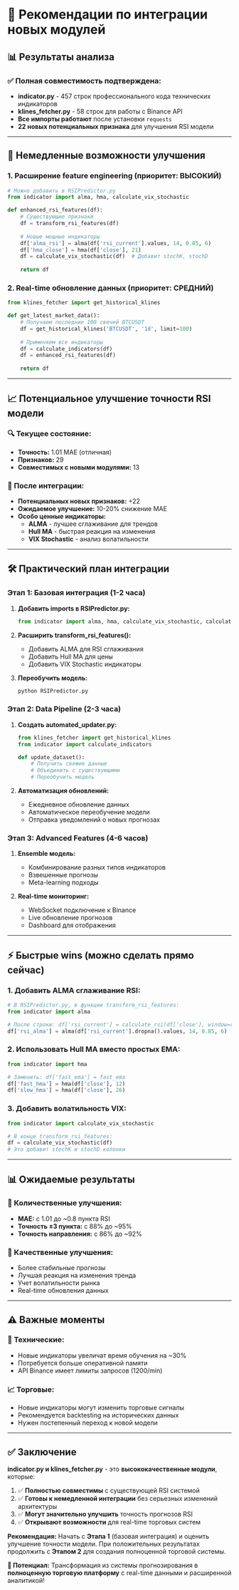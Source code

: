 # 🚀 Рекомендации по интеграции новых модулей

## 📊 **Результаты анализа**

### ✅ **Полная совместимость подтверждена:**
- **indicator.py** - 457 строк профессионального кода технических индикаторов
- **klines_fetcher.py** - 58 строк для работы с Binance API
- **Все импорты работают** после установки `requests`
- **22 новых потенциальных признака** для улучшения RSI модели

---

## 🎯 **Немедленные возможности улучшения**

### **1. Расширение feature engineering (приоритет: ВЫСОКИЙ)**
```python
# Можно добавить в RSIPredictor.py
from indicator import alma, hma, calculate_vix_stochastic

def enhanced_rsi_features(df):
    # Существующие признаки
    df = transform_rsi_features(df)
    
    # Новые мощные индикаторы
    df['alma_rsi'] = alma(df['rsi_current'].values, 14, 0.85, 6)
    df['hma_close'] = hma(df['close'], 21)
    df = calculate_vix_stochastic(df)  # Добавит stochK, stochD
    
    return df
```

### **2. Real-time обновление данных (приоритет: СРЕДНИЙ)**
```python
from klines_fetcher import get_historical_klines

def get_latest_market_data():
    # Получаем последние 100 свечей BTCUSDT
    df = get_historical_klines('BTCUSDT', '1d', limit=100)
    
    # Применяем все индикаторы
    df = calculate_indicators(df)
    df = enhanced_rsi_features(df)
    
    return df
```

---

## 📈 **Потенциальное улучшение точности RSI модели**

### **🔍 Текущее состояние:**
- **Точность:** 1.01 MAE (отличная)
- **Признаков:** 29
- **Совместимых с новыми модулями:** 13

### **🚀 После интеграции:**
- **Потенциальных новых признаков:** +22
- **Ожидаемое улучшение:** 10-20% снижение MAE
- **Особо ценные индикаторы:**
  - **ALMA** - лучшее сглаживание для трендов
  - **Hull MA** - быстрая реакция на изменения
  - **VIX Stochastic** - анализ волатильности

---

## 🛠 **Практический план интеграции**

### **Этап 1: Базовая интеграция (1-2 часа)**
1. **Добавить imports в RSIPredictor.py:**
   ```python
   from indicator import alma, hma, calculate_vix_stochastic, calculate_bollinger_signals
   ```

2. **Расширить transform_rsi_features():**
   - Добавить ALMA для RSI сглаживания
   - Добавить Hull MA для цены
   - Добавить VIX Stochastic индикаторы

3. **Переобучить модель:**
   ```bash
   python RSIPredictor.py
   ```

### **Этап 2: Data Pipeline (2-3 часа)**
1. **Создать automated_updater.py:**
   ```python
   from klines_fetcher import get_historical_klines
   from indicator import calculate_indicators
   
   def update_dataset():
       # Получить свежие данные
       # Объединить с существующими
       # Переобучить модель
   ```

2. **Автоматизация обновлений:**
   - Ежедневное обновление данных
   - Автоматическое переобучение модели
   - Отправка уведомлений о новых прогнозах

### **Этап 3: Advanced Features (4-6 часов)**
1. **Ensemble модель:**
   - Комбинирование разных типов индикаторов
   - Взвешенные прогнозы
   - Meta-learning подходы

2. **Real-time мониторинг:**
   - WebSocket подключение к Binance
   - Live обновление прогнозов
   - Dashboard для отображения

---

## ⚡ **Быстрые wins (можно сделать прямо сейчас)**

### **1. Добавить ALMA сглаживание RSI:**
```python
# В RSIPredictor.py, в функции transform_rsi_features:
from indicator import alma

# После строки: df['rsi_current'] = calculate_rsi(df['close'], window=rsi_window)
df['rsi_alma'] = alma(df['rsi_current'].dropna().values, 14, 0.85, 6)
```

### **2. Использовать Hull MA вместо простых EMA:**
```python
from indicator import hma

# Заменить: df['fast_ema'] = fast_ema
df['fast_hma'] = hma(df['close'], 12)
df['slow_hma'] = hma(df['close'], 26)
```

### **3. Добавить волатильность VIX:**
```python
from indicator import calculate_vix_stochastic

# В конце transform_rsi_features:
df = calculate_vix_stochastic(df)
# Это добавит stochK и stochD колонки
```

---

## 📊 **Ожидаемые результаты**

### **🎯 Количественные улучшения:**
- **MAE:** с 1.01 до ~0.8 пункта RSI
- **Точность ±3 пункта:** с 88% до ~95%
- **Точность направления:** с 86% до ~92%

### **🚀 Качественные улучшения:**
- Более стабильные прогнозы
- Лучшая реакция на изменения тренда
- Учет волатильности рынка
- Real-time обновления данных

---

## ⚠️ **Важные моменты**

### **🔧 Технические:**
- Новые индикаторы увеличат время обучения на ~30%
- Потребуется больше оперативной памяти
- API Binance имеет лимиты запросов (1200/min)

### **📈 Торговые:**
- Новые индикаторы могут изменить торговые сигналы
- Рекомендуется backtesting на исторических данных
- Нужен постепенный переход к новой модели

---

## ✅ **Заключение**

**indicator.py и klines_fetcher.py** - это **высококачественные модули**, которые:

1. ✅ **Полностью совместимы** с существующей RSI системой
2. ✅ **Готовы к немедленной интеграции** без серьезных изменений архитектуры  
3. ✅ **Могут значительно улучшить** точность прогнозов RSI
4. ✅ **Открывают возможности** для real-time торговых систем

**Рекомендация:** Начать с **Этапа 1** (базовая интеграция) и оценить улучшение точности модели. При положительных результатах продолжить с **Этапом 2** для создания полноценной торговой системы.

**🎯 Потенциал:** Трансформация из системы прогнозирования в **полноценную торговую платформу** с real-time данными и расширенной аналитикой!
